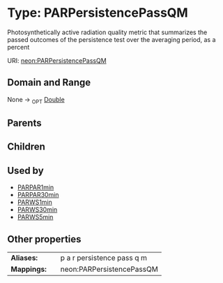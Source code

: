 
# Type: PARPersistencePassQM


Photosynthetically active radiation quality metric that summarizes the passed outcomes of the persistence test over the averaging period, as a percent

URI: [neon:PARPersistencePassQM](https://data.neonscience.org/PARPersistencePassQM)


## Domain and Range

None ->  <sub>OPT</sub> [Double](types/Double.md)

## Parents


## Children


## Used by

 * [PARPAR1min](PARPAR1min.md)
 * [PARPAR30min](PARPAR30min.md)
 * [PARWS1min](PARWS1min.md)
 * [PARWS30min](PARWS30min.md)
 * [PARWS5min](PARWS5min.md)

## Other properties

|  |  |  |
| --- | --- | --- |
| **Aliases:** | | p a r persistence pass q m |
| **Mappings:** | | neon:PARPersistencePassQM |

